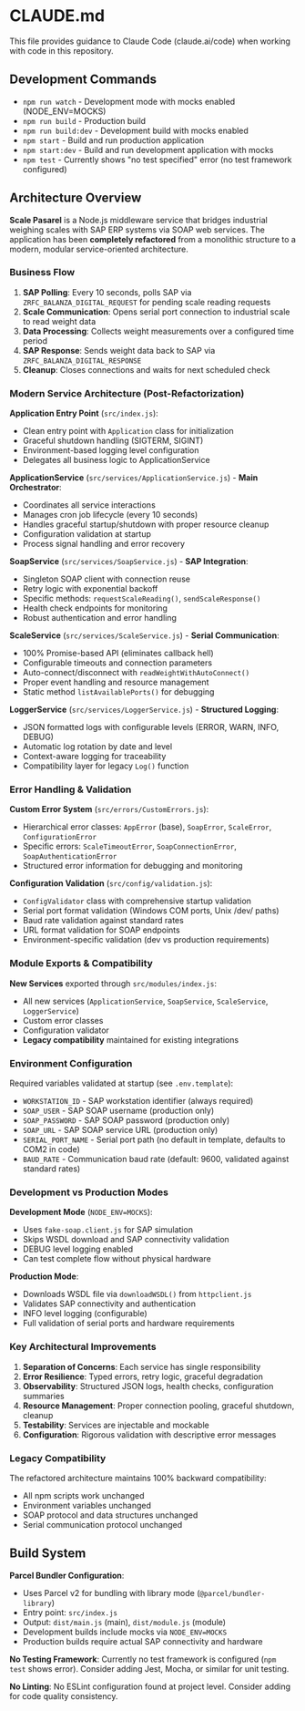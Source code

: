 # CLAUDE.md

This file provides guidance to Claude Code (claude.ai/code) when working with code in this repository.

## Development Commands

- `npm run watch` - Development mode with mocks enabled (NODE_ENV=MOCKS)
- `npm run build` - Production build
- `npm run build:dev` - Development build with mocks enabled
- `npm start` - Build and run production application
- `npm start:dev` - Build and run development application with mocks
- `npm test` - Currently shows "no test specified" error (no test framework configured)

## Architecture Overview

**Scale Pasarel** is a Node.js middleware service that bridges industrial weighing scales with SAP ERP systems via SOAP web services. The application has been **completely refactored** from a monolithic structure to a modern, modular service-oriented architecture.

### Business Flow
1. **SAP Polling**: Every 10 seconds, polls SAP via `ZRFC_BALANZA_DIGITAL_REQUEST` for pending scale reading requests
2. **Scale Communication**: Opens serial port connection to industrial scale to read weight data
3. **Data Processing**: Collects weight measurements over a configured time period
4. **SAP Response**: Sends weight data back to SAP via `ZRFC_BALANZA_DIGITAL_RESPONSE`
5. **Cleanup**: Closes connections and waits for next scheduled check

### Modern Service Architecture (Post-Refactorization)

**Application Entry Point** (`src/index.js`):
- Clean entry point with `Application` class for initialization
- Graceful shutdown handling (SIGTERM, SIGINT)
- Environment-based logging level configuration
- Delegates all business logic to ApplicationService

**ApplicationService** (`src/services/ApplicationService.js`) - **Main Orchestrator**:
- Coordinates all service interactions
- Manages cron job lifecycle (every 10 seconds)
- Handles graceful startup/shutdown with proper resource cleanup
- Configuration validation at startup
- Process signal handling and error recovery

**SoapService** (`src/services/SoapService.js`) - **SAP Integration**:
- Singleton SOAP client with connection reuse
- Retry logic with exponential backoff
- Specific methods: `requestScaleReading()`, `sendScaleResponse()`
- Health check endpoints for monitoring
- Robust authentication and error handling

**ScaleService** (`src/services/ScaleService.js`) - **Serial Communication**:
- 100% Promise-based API (eliminates callback hell)
- Configurable timeouts and connection parameters
- Auto-connect/disconnect with `readWeightWithAutoConnect()`
- Proper event handling and resource management
- Static method `listAvailablePorts()` for debugging

**LoggerService** (`src/services/LoggerService.js`) - **Structured Logging**:
- JSON formatted logs with configurable levels (ERROR, WARN, INFO, DEBUG)
- Automatic log rotation by date and level
- Context-aware logging for traceability
- Compatibility layer for legacy `Log()` function

### Error Handling & Validation

**Custom Error System** (`src/errors/CustomErrors.js`):
- Hierarchical error classes: `AppError` (base), `SoapError`, `ScaleError`, `ConfigurationError`
- Specific errors: `ScaleTimeoutError`, `SoapConnectionError`, `SoapAuthenticationError`
- Structured error information for debugging and monitoring

**Configuration Validation** (`src/config/validation.js`):
- `ConfigValidator` class with comprehensive startup validation
- Serial port format validation (Windows COM ports, Unix /dev/ paths)
- Baud rate validation against standard rates
- URL format validation for SOAP endpoints
- Environment-specific validation (dev vs production requirements)

### Module Exports & Compatibility

**New Services** exported through `src/modules/index.js`:
- All new services (`ApplicationService`, `SoapService`, `ScaleService`, `LoggerService`)
- Custom error classes
- Configuration validator
- **Legacy compatibility** maintained for existing integrations

### Environment Configuration

Required variables validated at startup (see `.env.template`):
- `WORKSTATION_ID` - SAP workstation identifier (always required)
- `SOAP_USER` - SAP SOAP username (production only)
- `SOAP_PASSWORD` - SAP SOAP password (production only)
- `SOAP_URL` - SAP SOAP service URL (production only)
- `SERIAL_PORT_NAME` - Serial port path (no default in template, defaults to COM2 in code)
- `BAUD_RATE` - Communication baud rate (default: 9600, validated against standard rates)

### Development vs Production Modes

**Development Mode** (`NODE_ENV=MOCKS`):
- Uses `fake-soap.client.js` for SAP simulation
- Skips WSDL download and SAP connectivity validation
- DEBUG level logging enabled
- Can test complete flow without physical hardware

**Production Mode**:
- Downloads WSDL file via `downloadWSDL()` from `httpclient.js`
- Validates SAP connectivity and authentication
- INFO level logging (configurable)
- Full validation of serial ports and hardware requirements

### Key Architectural Improvements

1. **Separation of Concerns**: Each service has single responsibility
2. **Error Resilience**: Typed errors, retry logic, graceful degradation
3. **Observability**: Structured JSON logs, health checks, configuration summaries
4. **Resource Management**: Proper connection pooling, graceful shutdown, cleanup
5. **Testability**: Services are injectable and mockable
6. **Configuration**: Rigorous validation with descriptive error messages

### Legacy Compatibility

The refactored architecture maintains 100% backward compatibility:
- All npm scripts work unchanged
- Environment variables unchanged
- SOAP protocol and data structures unchanged
- Serial communication protocol unchanged

## Build System

**Parcel Bundler Configuration**:
- Uses Parcel v2 for bundling with library mode (`@parcel/bundler-library`)
- Entry point: `src/index.js`
- Output: `dist/main.js` (main), `dist/module.js` (module)
- Development builds include mocks via `NODE_ENV=MOCKS`
- Production builds require actual SAP connectivity and hardware

**No Testing Framework**: Currently no test framework is configured (`npm test` shows error). Consider adding Jest, Mocha, or similar for unit testing.

**No Linting**: No ESLint configuration found at project level. Consider adding for code quality consistency.
